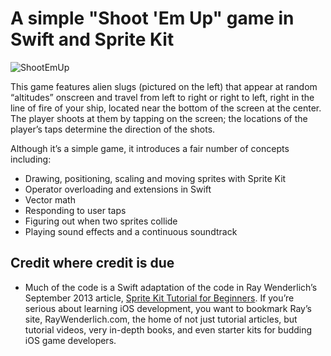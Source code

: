 # A simple "Shoot 'Em Up" game in Swift and Sprite Kit

![ShootEmUp](http://www.globalnerdy.com/wordpress/wp-content/uploads/2014/08/a-simple-shoot-em-up-game.jpg)

This game features alien slugs (pictured on the left) that appear at random “altitudes” onscreen and travel from left to right or right to left, right in the line of fire of your ship, located near the bottom of the screen at the center. The player shoots at them by tapping on the screen; the locations of the player’s taps determine the direction of the shots.

Although it’s a simple game, it introduces a fair number of concepts including:

- Drawing, positioning, scaling and moving sprites with Sprite Kit
- Operator overloading and extensions in Swift
- Vector math
- Responding to user taps
- Figuring out when two sprites collide
- Playing sound effects and a continuous soundtrack

## Credit where credit is due

- Much of the code is a Swift adaptation of the code in Ray Wenderlich’s September 2013 article, [Sprite Kit Tutorial for Beginners](http://www.raywenderlich.com/42699/spritekit-tutorial-for-beginners). If you’re serious about learning iOS development, you want to bookmark Ray’s site, RayWenderlich.com, the home of not just tutorial articles, but tutorial videos, very in-depth books, and even starter kits for budding iOS game developers.

